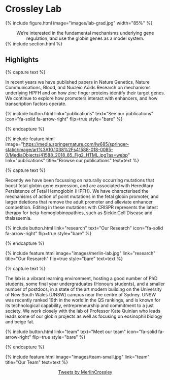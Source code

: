 ---
---

# Crossley Lab

{%
  include figure.html
  image="images/lab-grad.jpg"
  width="85%"
%}
<center>
We’re interested in the fundamental mechanisms underlying gene regulation, and use the globin genes as a model system.
</center>
{% include section.html %}

## Highlights

{% capture text %}

In recent years we have published papers in Nature Genetics, Nature Communications, Blood, and Nucleic Acids Research on mechanisms underlying HPFH and on how zinc finger proteins identify their target genes. We continue to explore how promoters interact with enhancers, and how transcription factors operate.

{%
  include button.html
  link="publications"
  text="See our publications"
  icon="fa-solid fa-arrow-right"
  flip=true
  style="bare"
%}

{% endcapture %}

{%
  include feature.html
  image="https://media.springernature.com/lw685/springer-static/image/art%3A10.1038%2Fs41588-018-0085-0/MediaObjects/41588_2018_85_Fig2_HTML.jpg?as=webp"
  link="publications"
  title="Browse our publications"
  text=text
%}

{% capture text %}


Recently we have been focussing on naturally occurring mutations that boost fetal globin gene expression, and are associated with Hereditary Persistence of Fetal Hemoglobin (HPFH). We have characterised the mechanisms of action of point mutations in the fetal globin promoter, and larger deletions that remove the adult promoter and alleviate enhancer competition. Editing in these mutations with CRISPR represents the latest therapy for beta-hemoglobinopathies, such as Sickle Cell Disease and thalassemia.


{%
  include button.html
  link="research"
  text="Our Research"
  icon="fa-solid fa-arrow-right"
  flip=true
  style="bare"
%}

{% endcapture %}

{%
  include feature.html
  image="images/merlin-lab.jpg"
  link="research"
  title="Our Research"
  flip=true
  style="bare"
  text=text
%}

{% capture text %}

The lab is a vibrant learning environment, hosting a good number of PhD students, some final year undergraduates (Honours students), and a smaller number of postdocs, in a state of the art modern building on the University of New South Wales (UNSW) campus near the centre of Sydney. UNSW was recently ranked 19th in the world in the QS rankings, and is known for its technological capability, entrepreneurship and commitment to a just society. We work closely with the lab of Professor Kate Quinlan who leads leads some of our globin projects as well as focusing on eosinophil biology and beige fat.

{%
  include button.html
  link="team"
  text="Meet our team"
  icon="fa-solid fa-arrow-right"
  flip=true
  style="bare"
%}

{% endcapture %}

{%
  include feature.html
  image="images/team-small.jpg"
  link="team"
  title="Our Team"
  text=text
%}

<center>
<a class="twitter-timeline" data-width="500" data-height="400" data-theme="light" href="https://twitter.com/MerlinCrossley?ref_src=twsrc%5Etfw">Tweets by MerlinCrossley</a> <script async src="https://platform.twitter.com/widgets.js" charset="utf-8"></script>
</center>
